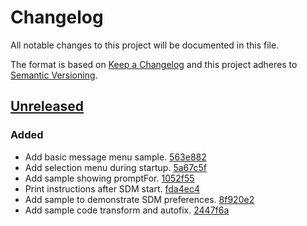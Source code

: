 # Changelog

All notable changes to this project will be documented in this file.

The format is based on [Keep a Changelog](http://keepachangelog.com/)
and this project adheres to [Semantic Versioning](http://semver.org/).

## [Unreleased](https://github.com/atomist/samples/tree/HEAD)

### Added

-   Add basic message menu sample. [563e882](https://github.com/atomist/samples/commit/563e882b92b429d71f172761750e024afcbd7084)
-   Add selection menu during startup. [5a67c5f](https://github.com/atomist/samples/commit/5a67c5faf3b45bf5a3342d152f6ea8788965b659)
-   Add sample showing promptFor. [1052f55](https://github.com/atomist/samples/commit/1052f5577855b87c9e64793a58e579ae6eeaecdc)
-   Print instructions after SDM start. [fda4ec4](https://github.com/atomist/samples/commit/fda4ec4bb89d918e9872660ad189053ab81f06d7)
-   Add sample to demonstrate SDM preferences. [8f920e2](https://github.com/atomist/samples/commit/8f920e2b025cc2ce32e35b4d6fa16ccc0bd8022d)
-   Add sample code transform and autofix. [2447f6a](https://github.com/atomist/samples/commit/2447f6aa5148289e04ae0a62bda815a6802a7a9b)
